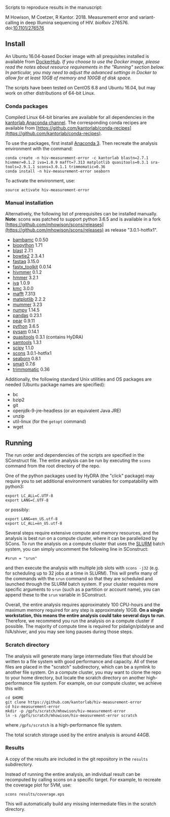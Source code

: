 Scripts to reproduce results in the manuscript:

M Howison, M Coetzer, R Kantor. 2018. Measurement error and variant-calling in
deep Illumina sequencing of HIV.  *bioRxiv* 276576.
doi:[10.1101/276576](https://doi.org/10.1101/276576)

## Install

An Ubuntu 16.04-based Docker image with all prequisites installed is available
from [DockerHub](https://hub.docker.com/r/kantorlab/hiv-measurement-error). *If
you choose to use the Docker image, please read the notes about resource
requirements in the "Running" section below. In particular, you may need to
adjust the advanced settings in Docker to allow for at least
10GB of memory and 100GB of disk space.*

The scripts have been tested on CentOS 6.8 and Ubuntu 16.04, but may work on
other distributions of 64-bit Linux.

### Conda packages

Compiled Linux 64-bit binaries are available for all dependencies in the
[kantorlab Anaconda channel](https://anaconda.org/kantorlab). The corresponding
conda recipes are available from
[https://github.com/kantorlab/conda-recipes](https://github.com/kantorlab/conda-recipes).

To use the packages, first install [Anaconda 3](https://repo.anaconda.com/archive/Anaconda3-5.2.0-Linux-x86_64.sh).
Then recreate the analysis environment with the command:

    conda create -n hiv-measurement-error -c kantorlab blastn=2.7.1 hivmmer=0.1.2 iva=1.0.9 mafft=7.313 matplotlib quasitools=0.3.1 sra-tools=2.9.1.1 scons=3.0.1.1 trimmomatic=0.36
    conda install -n hiv-measurement-error seaborn

To activate the environment, use:

    source activate hiv-measurement-error

### Manual installation

Alternatively, the following list of prerequisites can be installed manually.
**Note**: scons was patched to support python 3.6.5 and is available in a fork
[https://github.com/mhowison/scons/releases](https://github.com/mhowison/scons/releases)
as release "3.0.1-hotfix1".

* [bambamc](https://github.com/gt1/bambamc) 0.0.50
* [biopython](https://biopython.org/) 1.71
* [blast](http://blast.ncbi.nlm.nih.gov/Blast.cgi?PAGE_TYPE=BlastDocs) 2.7.1
* [bowtie2](http://bowtie-bio.sourceforge.net/bowtie2/index.shtml) 2.3.4.1
* [fastaq](https://github.com/sanger-pathogens/Fastaq) 3.15.0
* [fastx_toolkit](https://github.com/agordon/fastx_toolkit) 0.0.14
* [hivmmer](https://github.com/kantorlab/hivmmer) 0.1.2
* [hmmer](http://hmmer.org/) 3.2.1
* [iva](https://github.com/sanger-pathogens/iva) 1.0.9
* [kmc](https://github.com/refresh-bio/KMC) 3.0.0
* [mafft](http://mafft.cbrc.jp/alignment/software/) 7.313
* [matplotlib](https://matplotlib.org/) 2.2.2
* [mummer](http://mummer.sourceforge.net) 3.23
* [numpy](http://www.numpy.org/) 1.14.5
* [pandas](https://pandas.pydata.org/) 0.23.1
* [pear](http://www.exelixis-lab.org/web/software/pear) 0.9.11
* [python](https://www.python.org) 3.6.5
* [pysam](https://github.com/pysam-developers/pysam) 0.14.1
* [quasitools](https://github.com/phac-nml/quasitools) 0.3.1 (contains HyDRA)
* [samtools](https://github.com/samtools/samtools) 1.3.1
* [scipy](https://www.scipy.org/) 1.1.0
* [scons](https://github.com/mhowison/scons/releases) 3.0.1-hotfix1
* [seaborn](https://seaborn.pydata.org) 0.8.1
* [smalt](http://www.sanger.ac.uk/science/tools/smalt-0) 0.7.6
* [trimmomatic](http://www.usadellab.org/cms/?page=trimmomatic) 0.36

Additionally, the following standard Unix utilities and OS packages are needed
(Ubuntu package names are specified):
* bc
* bzip2
* git
* openjdk-9-jre-headless (or an equivalent Java JRE)
* unzip
* util-linux (for the `getopt` command)
* wget

## Running

The run order and dependencies of the scripts are specified in the SConstruct
file.  The entire analysis can be run by executing the `scons` command from the
root directory of the repo.

One of the python packages used by HyDRA (the "click" package) may require you to
set additional environment variables for compatability with python3:

    export LC_ALL=C.UTF-8
    export LANG=C.UTF-8

or possibly:

    export LANG=en_US.utf-8
    export LC_ALL=en_US.utf-8

Several steps require extensive compute and memory resources, and the analysis is best
run on a compute cluster, where it can be parallelized by SCons. To run the analysis
on a compute cluster that uses the [SLURM](https://slurm.schedmd.com/) batch
system, you can simply uncomment the following line in SConstruct:

    #srun = "srun"

and then execute the analysis with multiple job slots with `scons -j32` (e.g. for
scheduling up to 32 jobs at a time in SLURM).  This will prefix many of the
commands with the `srun` command so that they are scheduled and launched
through the SLURM batch system.  If your cluster requires more specific
arguments to `srun` (such as a partition or account name), you can append these
to the `srun` variable in SConstruct.

Overall, the entire analysis requires approximately 100 CPU-hours and the
maximum memory required for any step is approximately 10GB. **On a single
workstation, this means the entire analysis could take several days to run**.
Therefore, we recommend you run the analysis on a compute cluster if possible.
The majority of compute time is required for pidalign/pidalyse and IVA/shiver,
and you may see long pauses during those steps.

### Scratch directory

The analysis will generate many large intermediate files that should be written
to a file system with good performance and capacity. All of these files are
placed in the "scratch" subdirectory, which can be a symlink to another file system.
On a compute cluster, you may want to clone the repo to your home directory,
but locate the scratch directory on another high-performance file system. For
example, on our compute cluster, we achieve this with:

    cd $HOME
    git clone https://github.com/kantorlab/hiv-measurement-error
    cd hiv-measurement-error
    mkdir -p /gpfs/scratch/mhowison/hiv-measurement-error
    ln -s /gpfs/scratch/mhowison/hiv-measurement-error scratch

where `/gpfs/scratch` is a high-performance file system.

The total scratch storage used by the entire analysis is around 44GB.

### Results

A copy of the results are included in the git repository in the `results`
subdirectory.

Instead of running the entire analysis, an individual result can be recomputed
by calling scons on a specific target.  For example, to recreate the coverage
plot for 5VM, use:

    scons results/coverage.eps

This will automatically build any missing intermediate files in the scratch
directory.

